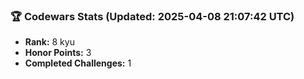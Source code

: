 ### 🏆 Codewars Stats (Updated: 2025-04-08 21:07:42 UTC)

- **Rank:** 8 kyu
- **Honor Points:** 3
- **Completed Challenges:** 1
